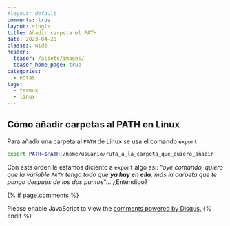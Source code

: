 ```yaml
---
#layout: default
comments: true
layout: single
title: Añadir carpeta el PATH 
date: 2023-04-20
classes: wide
header:
  teaser: /assets/images/
  teaser_home_page: true
categories:
  - notas 
tags:
  - termux
  - linux
---
```


## Cómo añadir carpetas al PATH en Linux

Para añadir una carpeta al `PATH` de Linux se usa el comando `export`:

```bash
export PATH=$PATH:/home/usuario/ruta_a_la_carpeta_que_quiero_añadir
```

Con esta orden le estamos diciento a `export` algo así: "_oye comando, quiero que la variable `PATH` tenga todo que **ya hay en ella**, más la carpeta que te pongo despues de los dos puntos_"... ¿Entendido?



{% if page.comments %}
<div id="disqus_thread"></div>
<script>
    (function() { // DON'T EDIT BELOW THIS LINE
    var d = document, s = d.createElement('script');
    s.src = 'https://blok-termux.disqus.com/embed.js';
    s.setAttribute('data-timestamp', +new Date());
    (d.head || d.body).appendChild(s);
    })();
</script>
<noscript>Please enable JavaScript to view the <a href="https://disqus.com/?ref_noscript">comments powered by Disqus.</a></noscript>
{% endif %}


